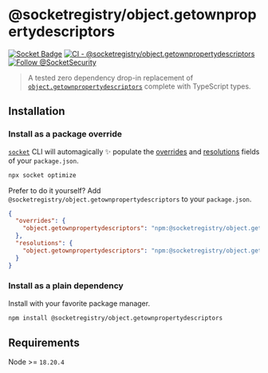 # @socketregistry/object.getownpropertydescriptors

[![Socket Badge](https://socket.dev/api/badge/npm/package/@socketregistry/object.getownpropertydescriptors)](https://socket.dev/npm/package/@socketregistry/object.getownpropertydescriptors)
[![CI - @socketregistry/object.getownpropertydescriptors](https://github.com/SocketDev/socket-registry-js/actions/workflows/test.yml/badge.svg)](https://github.com/SocketDev/socket-registry-js/actions/workflows/test.yml)
[![Follow @SocketSecurity](https://img.shields.io/twitter/follow/SocketSecurity?style=social)](https://twitter.com/SocketSecurity)

> A tested zero dependency drop-in replacement of
> [`object.getownpropertydescriptors`](https://socket.dev/npm/package/object.getownpropertydescriptors)
> complete with TypeScript types.

## Installation

### Install as a package override

[`socket`](https://socket.dev/npm/package/socket) CLI will automagically
:sparkles: populate the
[overrides](https://docs.npmjs.com/cli/v9/configuring-npm/package-json#overrides)
and [resolutions](https://yarnpkg.com/configuration/manifest#resolutions) fields
of your `package.json`.

```sh
npx socket optimize
```

Prefer to do it yourself? Add `@socketregistry/object.getownpropertydescriptors`
to your `package.json`.

```json
{
  "overrides": {
    "object.getownpropertydescriptors": "npm:@socketregistry/object.getownpropertydescriptors@^1"
  },
  "resolutions": {
    "object.getownpropertydescriptors": "npm:@socketregistry/object.getownpropertydescriptors@^1"
  }
}
```

### Install as a plain dependency

Install with your favorite package manager.

```sh
npm install @socketregistry/object.getownpropertydescriptors
```

## Requirements

Node >= `18.20.4`

